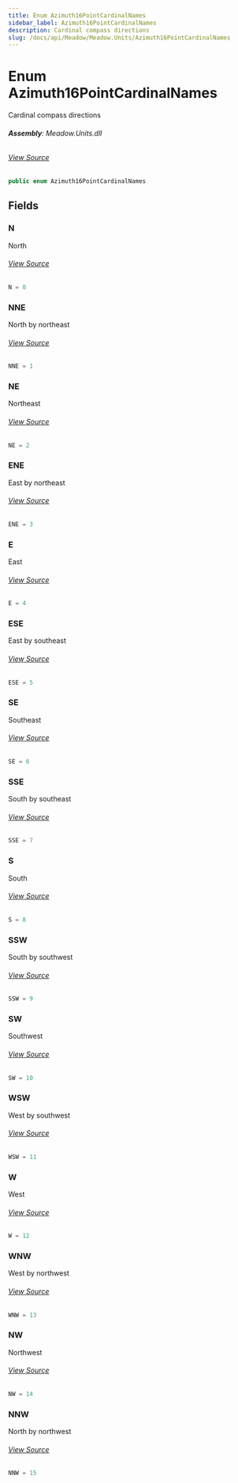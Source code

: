 ```yaml
---
title: Enum Azimuth16PointCardinalNames
sidebar_label: Azimuth16PointCardinalNames
description: Cardinal compass directions
slug: /docs/api/Meadow/Meadow.Units/Azimuth16PointCardinalNames
---
```

# Enum Azimuth16PointCardinalNames
Cardinal compass directions

###### **Assembly**: Meadow.Units.dll
###### [View Source](https://github.com/WildernessLabs/Meadow.Units.git/blob/develop/Source/Meadow.Units/Azimuth16PointCardinalNames.cs#L6)
```csharp title="Declaration"
public enum Azimuth16PointCardinalNames
```
## Fields
### N
North
###### [View Source](https://github.com/WildernessLabs/Meadow.Units.git/blob/develop/Source/Meadow.Units/Azimuth16PointCardinalNames.cs#L11)
```csharp title="Declaration"
N = 0
```
### NNE
North by northeast
###### [View Source](https://github.com/WildernessLabs/Meadow.Units.git/blob/develop/Source/Meadow.Units/Azimuth16PointCardinalNames.cs#L15)
```csharp title="Declaration"
NNE = 1
```
### NE
Northeast
###### [View Source](https://github.com/WildernessLabs/Meadow.Units.git/blob/develop/Source/Meadow.Units/Azimuth16PointCardinalNames.cs#L19)
```csharp title="Declaration"
NE = 2
```
### ENE
East by northeast
###### [View Source](https://github.com/WildernessLabs/Meadow.Units.git/blob/develop/Source/Meadow.Units/Azimuth16PointCardinalNames.cs#L23)
```csharp title="Declaration"
ENE = 3
```
### E
East
###### [View Source](https://github.com/WildernessLabs/Meadow.Units.git/blob/develop/Source/Meadow.Units/Azimuth16PointCardinalNames.cs#L27)
```csharp title="Declaration"
E = 4
```
### ESE
East by southeast
###### [View Source](https://github.com/WildernessLabs/Meadow.Units.git/blob/develop/Source/Meadow.Units/Azimuth16PointCardinalNames.cs#L31)
```csharp title="Declaration"
ESE = 5
```
### SE
Southeast
###### [View Source](https://github.com/WildernessLabs/Meadow.Units.git/blob/develop/Source/Meadow.Units/Azimuth16PointCardinalNames.cs#L35)
```csharp title="Declaration"
SE = 6
```
### SSE
South by southeast
###### [View Source](https://github.com/WildernessLabs/Meadow.Units.git/blob/develop/Source/Meadow.Units/Azimuth16PointCardinalNames.cs#L39)
```csharp title="Declaration"
SSE = 7
```
### S
South
###### [View Source](https://github.com/WildernessLabs/Meadow.Units.git/blob/develop/Source/Meadow.Units/Azimuth16PointCardinalNames.cs#L43)
```csharp title="Declaration"
S = 8
```
### SSW
South by southwest
###### [View Source](https://github.com/WildernessLabs/Meadow.Units.git/blob/develop/Source/Meadow.Units/Azimuth16PointCardinalNames.cs#L47)
```csharp title="Declaration"
SSW = 9
```
### SW
Southwest
###### [View Source](https://github.com/WildernessLabs/Meadow.Units.git/blob/develop/Source/Meadow.Units/Azimuth16PointCardinalNames.cs#L51)
```csharp title="Declaration"
SW = 10
```
### WSW
West by southwest
###### [View Source](https://github.com/WildernessLabs/Meadow.Units.git/blob/develop/Source/Meadow.Units/Azimuth16PointCardinalNames.cs#L55)
```csharp title="Declaration"
WSW = 11
```
### W
West
###### [View Source](https://github.com/WildernessLabs/Meadow.Units.git/blob/develop/Source/Meadow.Units/Azimuth16PointCardinalNames.cs#L59)
```csharp title="Declaration"
W = 12
```
### WNW
West by northwest
###### [View Source](https://github.com/WildernessLabs/Meadow.Units.git/blob/develop/Source/Meadow.Units/Azimuth16PointCardinalNames.cs#L63)
```csharp title="Declaration"
WNW = 13
```
### NW
Northwest
###### [View Source](https://github.com/WildernessLabs/Meadow.Units.git/blob/develop/Source/Meadow.Units/Azimuth16PointCardinalNames.cs#L67)
```csharp title="Declaration"
NW = 14
```
### NNW
North by northwest
###### [View Source](https://github.com/WildernessLabs/Meadow.Units.git/blob/develop/Source/Meadow.Units/Azimuth16PointCardinalNames.cs#L71)
```csharp title="Declaration"
NNW = 15
```

